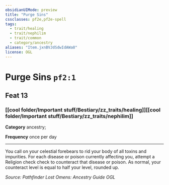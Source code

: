 ```yaml
---
obsidianUIMode: preview
title: "Purge Sins"
cssclasses: pf2e,pf2e-spell
tags:
  - trait/healing
  - trait/nephilim
  - trait/common
  - category/ancestry
aliases: "Item.jxnBVJdSdwIdAWa8"
license: OGL
---
```

# Purge Sins `pf2:1`
## Feat 13
### [[cool folder/Important stuff/Bestiary/zz_traits/healing]][[cool folder/Important stuff/Bestiary/zz_traits/nephilim]]

**Category** ancestry; 




**Frequency** once per day

* * *

You call on your celestial forebears to rid your body of all toxins and impurities. For each disease or poison currently affecting you, attempt a Religion check check to counteract that disease or poison. As normal, your counteract level is equal to half your level, rounded up.

*Source: Pathfinder Lost Omens: Ancestry Guide*
*OGL*